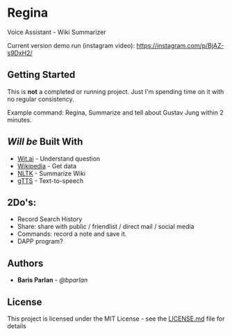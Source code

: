 # Regina

Voice Assistant - Wiki Summarizer

Current version demo run (instagram video): https://instagram.com/p/BjAZ-s9DxH2/

## Getting Started

This is **not** a completed or running project. Just I'm spending time on it with no regular consistency.

Example command:
Regina, Summarize and tell about Gustav Jung within 2 minutes.

## *Will be* Built With

* [Wit.ai](https://github.com/wit-ai/pywit) - Understand question
* [Wikipedia](https://github.com/goldsmith/Wikipedia) - Get data
* [NLTK](https://github.com/nltk/nltk) - Summarize Wiki
* [gTTS](https://github.com/pndurette/gTTS) - Text-to-speech

## 2Do's:

* Record Search History
* Share: share with public / friendlist / direct mail / social media
* Commands: record a note and save it.
* DAPP program?

## Authors

* **Baris Parlan** - *@bparlan*

## License

This project is licensed under the MIT License - see the [LICENSE.md](LICENSE.md) file for details
